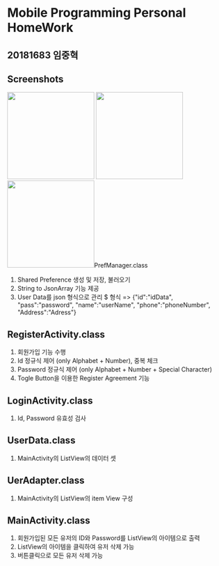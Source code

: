 Mobile Programming Personal HomeWork
===============
20181683 임중혁
--------------

Screenshots
-------------
<div>
  <img width="200" src="https://user-images.githubusercontent.com/36337335/66752686-f9036880-eecc-11e9-81fe-b1d529859cac.jpg">
  <img width="200" src="https://user-images.githubusercontent.com/36337335/66752820-526b9780-eecd-11e9-890f-e326491449f6.jpg">
  <img width="200" src="https://user-images.githubusercontent.com/36337335/66752852-69aa8500-eecd-11e9-8687-14260ba72e84.jpg></div>
 


## PrefManager.class
1. Shared Preference 생성 및 저장, 불러오기
2. String to JsonArray 기능 제공
3. User Data를 json 형식으로 관리
$ 형식 => {"id":"idData", "pass":"password", "name":"userName", "phone":"phoneNumber", "Address":"Adress"}


## RegisterActivity.class
1. 회원가입 기능 수행
2. Id 정규식 제어 (only Alphabet + Number), 중복 체크
3. Password 정규식 제어 (only Alphabet + Number + Special Character)
4. Togle Button을 이용한 Register Agreement 기능


## LoginActivity.class
1. Id, Password 유효성 검사


## UserData.class
1. MainActivity의 ListView의 데이터 셋

## UerAdapter.class
1. MainActivity의 ListView의 item View 구성


## MainActivity.class
1. 회원가입된 모든 유저의 ID와 Password를 ListView의 아이템으로 출력
2. ListView의 아이템을 클릭하여 유저 삭제 가능
3. 버튼클릭으로 모든 유저 삭제 가능
